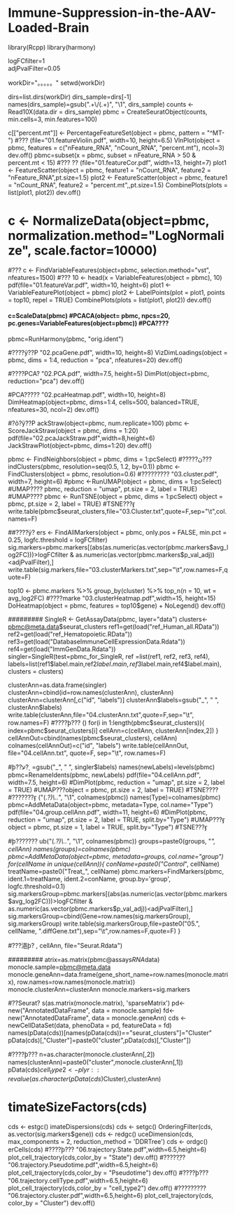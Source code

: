 # Immune-Suppression-in-the-AAV-Loaded-Brain
library(Rcpp)
library(harmony)

logFCfilter=1           
adjPvalFilter=0.05      

workDir="。。。。。"
setwd(workDir)

dirs=list.dirs(workDir)
dirs_sample=dirs[-1]
names(dirs_sample)=gsub(".+\\/(.+)", "\\1", dirs_sample)
counts <- Read10X(data.dir = dirs_sample)
pbmc = CreateSeuratObject(counts, min.cells=3, min.features=100)

 c[["percent.mt"]] <- PercentageFeatureSet(object = pbmc, pattern = "^MT-")
#??? (file="01.featureViolin.pdf", width=10, height=6.5)
VlnPlot(object = pbmc, features = c("nFeature_RNA", "nCount_RNA", "percent.mt"), ncol=3)
dev.off()
pbmc=subset(x = pbmc, subset = nFeature_RNA > 50 & percent.mt < 15)    #??? ?? (file="01.featureCor.pdf", width=13, height=7)
plot1 <- FeatureScatter(object = pbmc, feature1 = "nCount_RNA", feature2 = "nFeature_RNA",pt.size=1.5)
plot2 <- FeatureScatter(object = pbmc, feature1 = "nCount_RNA", feature2 = "percent.mt",,pt.size=1.5)
CombinePlots(plots = list(plot1, plot2))
dev.off()

# c <- NormalizeData(object=pbmc, normalization.method="LogNormalize", scale.factor=10000)
#??? c <- FindVariableFeatures(object=pbmc, selection.method="vst", nfeatures=1500)
#??? 10 <- head(x = VariableFeatures(object = pbmc), 10)
pdf(file="01.featureVar.pdf", width=10, height=6)
plot1 <- VariableFeaturePlot(object = pbmc)
plot2 <- LabelPoints(plot = plot1, points = top10, repel = TRUE)
CombinePlots(plots = list(plot1, plot2))
dev.off()



#### c=ScaleData(pbmc)        #PCACA(object= pbmc, npcs=20, pc.genes=VariableFeatures(object=pbmc))     #PCA????
pbmc=RunHarmony(pbmc, "orig.ident")

#????ÿ??P "02.pcaGene.pdf", width=10, height=8)
VizDimLoadings(object = pbmc, dims = 1:4, reduction = "pca", nfeatures=20)
dev.off()

#????PCA? "02.PCA.pdf", width=7.5, height=5)
DimPlot(object=pbmc, reduction="pca")
dev.off()

#PCA????? "02.pcaHeatmap.pdf", width=10, height=8)
DimHeatmap(object=pbmc, dims=1:4, cells=500, balanced=TRUE, nfeatures=30, ncol=2)
dev.off()

#?õ?ÿ??P ackStraw(object=pbmc, num.replicate=100)
pbmc <- ScoreJackStraw(object = pbmc, dims = 1:20)
pdf(file="02.pcaJackStraw.pdf",width=8,height=6)
JackStrawPlot(object=pbmc, dims=1:20)
dev.off()

pbmc <- FindNeighbors(object = pbmc, dims = 1:pcSelect)     #?????ڽ??? indClusters(pbmc, resolution=seq(0.5, 1.2, by=0.1))
pbmc <- FindClusters(object = pbmc, resolution=0.6)
#????????? "03.cluster.pdf", width=7, height=6)
#pbmc <-RunUMAP(object = pbmc, dims = 1:pcSelect)        #UMAP????
pbmc, reduction = "umap", pt.size = 2, label = TRUE)   #UMAP????
pbmc <- RunTSNE(object = pbmc, dims = 1:pcSelect)             object = pbmc, pt.size = 2, label = TRUE)     #TSNE???ӻ
write.table(pbmc$seurat_clusters,file="03.Cluster.txt",quote=F,sep="\t",col.names=F)

##????ÿ? ers <- FindAllMarkers(object = pbmc,
                               only.pos = FALSE,
                               min.pct = 0.25,
                               logfc.threshold = logFCfilter)
sig.markers=pbmc.markers[(abs(as.numeric(as.vector(pbmc.markers$avg_log2FC)))>logFCfilter & as.numeric(as.vector(pbmc.markers$p_val_adj))<adjPvalFilter),]
write.table(sig.markers,file="03.clusterMarkers.txt",sep="\t",row.names=F,quote=F)

top10 <- pbmc.markers %>% group_by(cluster) %>% top_n(n = 10, wt = avg_log2FC)
#????marke "03.clusterHeatmap.pdf",width=15, height=15)
DoHeatmap(object = pbmc, features = top10$gene) + NoLegend()
dev.off()



######### SingleR <- GetAssayData(pbmc, layer="data")
clusters<-pbmc@meta.data$seurat_clusters
ref1=get(load("ref_Human_all.RData"))
ref2=get(load("ref_Hematopoietic.RData"))
ref3=get(load("DatabaseImmuneCellExpressionData.Rdata"))
ref4=get(load("ImmGenData.Rdata"))
singler=SingleR(test=pbmc_for_SingleR, ref =list(ref1, ref2, ref3, ref4),
                labels=list(ref1$label.main,ref2$label.main,ref3$label.main,ref4$label.main), clusters = clusters)

clusterAnn=as.data.frame(singler)
clusterAnn=cbind(id=row.names(clusterAnn), clusterAnn)
clusterAnn=clusterAnn[,c("id", "labels")]
clusterAnn$labels=gsub("_", " ", clusterAnn$labels)
write.table(clusterAnn,file="04.clusterAnn.txt",quote=F,sep="\t", row.names=F)
#????ϸ??? ()
for(i in 1:length(pbmc$seurat_clusters)){
	index=pbmc$seurat_clusters[i]
	cellAnn=c(cellAnn, clusterAnn[index,2])
}
cellAnnOut=cbind(names(pbmc$seurat_clusters), cellAnn)
colnames(cellAnnOut)=c("id", "labels")
write.table(cellAnnOut, file="04.cellAnn.txt", quote=F, sep="\t", row.names=F)

#ϸ??ע?ͺ =gsub("_", " ", singler$labels)
names(newLabels)=levels(pbmc)
pbmc=RenameIdents(pbmc, newLabels)
pdf(file="04.cellAnn.pdf", width=7.5, height=6)
#DimPlot(pbmc, reduction = "umap", pt.size = 2, label = TRUE)     #UMAP???object = pbmc, pt.size = 2, label = TRUE)                #TSNE????
#???????ӻ ("(.*?)\\..*", "\\1", colnames(pbmc))
names(Type)=colnames(pbmc)
pbmc=AddMetaData(object=pbmc, metadata=Type, col.name="Type")
pdf(file="04.group.cellAnn.pdf", width=11, height=6)
#DimPlot(pbmc, reduction = "umap", pt.size = 2, label = TRUE, split.by="Type")       #UMAP???ӻ object = pbmc, pt.size = 1, label = TRUE, split.by="Type")     #TSNE???ӻ

#ϸ??????? ub("(.*?)\\..*", "\\1", colnames(pbmc))
groups=paste0(groups, "_", cellAnn)
names(groups)=colnames(pbmc)
pbmc=AddMetaData(object=pbmc, metadata=groups, col.name="group")
for(cellName in unique(cellAnn)){
	conName=paste0("Control_", cellName)
	treatName=paste0("Treat_", cellName)
	pbmc.markers=FindMarkers(pbmc, ident.1=treatName, ident.2=conName, group.by='group', logfc.threshold=0.1)
	sig.markersGroup=pbmc.markers[(abs(as.numeric(as.vector(pbmc.markers$avg_log2FC)))>logFCfilter & as.numeric(as.vector(pbmc.markers$p_val_adj))<adjPvalFilter),]
	sig.markersGroup=cbind(Gene=row.names(sig.markersGroup), sig.markersGroup)
	write.table(sig.markersGroup,file=paste0("05.", cellName, ".diffGene.txt"),sep="\t",row.names=F,quote=F)
}

#???浥ϸ? , cellAnn, file="Seurat.Rdata")


######### atrix=as.matrix(pbmc@assays$RNA$data)
monocle.sample=pbmc@meta.data
monocle.geneAnn=data.frame(gene_short_name=row.names(monocle.matrix), row.names=row.names(monocle.matrix))
monocle.clusterAnn=clusterAnn
monocle.markers=sig.markers

#??Seurat? s(as.matrix(monocle.matrix), 'sparseMatrix')
pd<-new("AnnotatedDataFrame", data = monocle.sample)
fd<-new("AnnotatedDataFrame", data = monocle.geneAnn)
cds <- newCellDataSet(data, phenoData = pd, featureData = fd)
names(pData(cds))[names(pData(cds))=="seurat_clusters"]="Cluster"
pData(cds)[,"Cluster"]=paste0("cluster",pData(cds)[,"Cluster"])

#????ϸ??? n=as.character(monocle.clusterAnn[,2])
names(clusterAnn)=paste0("cluster",monocle.clusterAnn[,1])
pData(cds)$cell_type2 <- plyr::revalue(as.character(pData(cds)$Cluster),clusterAnn)

# timateSizeFactors(cds)
cds <- estgc()
imateDispersions(cds)
cds <- setgc()
OrderingFilter(cds, as.vector(sig.markers$gene))
cds <- redgc()
uceDimension(cds, max_components = 2, reduction_method = 'DDRTree')
cds <- ordgc()
erCells(cds)
#????ϸ??? "06.trajectory.State.pdf",width=6.5,height=6)
plot_cell_trajectory(cds,color_by = "State")
dev.off()
#?????ֻ?? "06.trajectory.Pseudotime.pdf",width=6.5,height=6)
plot_cell_trajectory(cds,color_by = "Pseudotime")
dev.off()
#????ϸ??? "06.trajectory.cellType.pdf",width=6.5,height=6)
plot_cell_trajectory(cds,color_by = "cell_type2")
dev.off()
#????????? "06.trajectory.cluster.pdf",width=6.5,height=6)
plot_cell_trajectory(cds, color_by = "Cluster")
dev.off()



